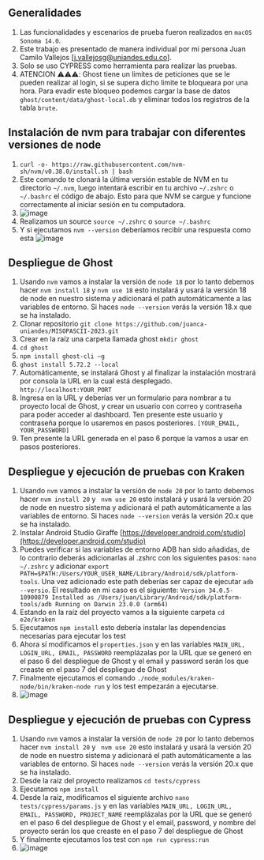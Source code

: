 ## Generalidades 
1. Las funcionalidades y escenarios de prueba fueron realizados en `macOS Sonoma 14.0`.
2. Este trabajo es presentado de manera individual por mi persona Juan Camilo Vallejos [j.vallejosg@uniandes.edu.co].
3. Solo se uso CYPRESS como herramienta para realizar las pruebas.
4. ATENCION ⚠️⚠️⚠️: Ghost tiene un limites de peticiones que se le pueden realizar al login, si se supera dicho limite te bloqueara por una hora. Para evadir este bloqueo podemos cargar la base de datos ```ghost/content/data/ghost-local.db``` y eliminar todos los registros de la tabla ```brute```.
   
## Instalación de nvm para trabajar con diferentes versiones de node
1. `curl -o- https://raw.githubusercontent.com/nvm-sh/nvm/v0.38.0/install.sh | bash`
2. Este comando te clonará la última versión estable de NVM en tu directorio `~/.nvm`, luego intentará escribir en tu archivo `~/.zshrc` o `~/.bashrc` el código de abajo. Esto para que NVM se cargue y funcione correctamente al iniciar sesión en tu computadora.
3. ![image](https://github.com/juanca-uniandes/MISOPASCII-2023/assets/142238841/df39c553-55e5-4db6-b691-7d2df5a9d769)
4. Realizamos un source `source ~/.zshrc` o `source ~/.bashrc`
5. Y si ejecutamos `nvm --version` deberíamos recibir una respuesta como esta
![image](https://github.com/juanca-uniandes/MISOPASCII-2023/assets/142238841/72b8d885-19ab-48dc-9ddc-b5ac1e8be9ea)

## Despliegue de Ghost
1. Usando `nvm` vamos a instalar la versión de `node 18` por lo tanto debemos hacer `nvm install 18` y `nvm use 18` esto instalará y usará la versión 18 de node en nuestro sistema y adicionará el path automáticamente a las variables de entorno. Si haces `node --version` verás la versión 18.x que se ha instalado. 
2. Clonar repositorio `git clone https://github.com/juanca-uniandes/MISOPASCII-2023.git`
3. Crear en la raíz una carpeta llamada ghost `mkdir ghost`
4. `cd ghost`
5. `npm install ghost-cli –g`
6. `ghost install 5.72.2 --local`
7. Automáticamente, se instalará Ghost y al finalizar la instalación mostrará por consola la URL en la cual está desplegado. `http://localhost:YOUR_PORT`
8. Ingresa en la URL y deberías ver un formulario para nombrar a tu proyecto local de Ghost, y crear un usuario con correo y contraseña para poder acceder al dashboard. Ten presente este usuario y contraseña porque lo usaremos en pasos posteriores. `[YOUR_EMAIL, YOUR_PASSWORD]`
9. Ten presente la URL generada en el paso 6 porque la vamos a usar en pasos posteriores.

## Despliegue y ejecución de pruebas con Kraken
1. Usando `nvm` vamos a instalar la versión de `node 20` por lo tanto debemos hacer `nvm install 20` y ` nvm use 20` esto instalará y usará la versión 20 de node en nuestro sistema y adicionará el path automáticamente a las variables de entorno. Si haces `node --version` verás la versión 20.x que se ha instalado.
2. Instalar Android Studio Giraffe [https://developer.android.com/studio](https://developer.android.com/studio)
3. Puedes verificar si las variables de entorno ADB han sido añadidas, de lo contrario deberás adicionarlas al .zshrc con los siguientes pasos: `nano ~/.zshrc` y adicionar `export PATH=$PATH:/Users/YOUR_USER_NAME/Library/Android/sdk/platform-tools`. Una vez adicionado este path deberías ser capaz de ejecutar `adb --versio`. El resultado en mi caso es el siguiente: `Version 34.0.5-10900879
   Installed as /Users/juan/Library/Android/sdk/platform-tools/adb
   Running on Darwin 23.0.0 (arm64)`
4. Estando en la raíz del proyecto vamos a la siguiente carpeta `cd e2e/kraken`
5. Ejecutamos `npm install` esto debería instalar las dependencias necesarias para ejecutar los test
6. Ahora sí modificamos el `properties.json` y en las variables `MAIN_URL, LOGIN_URL, EMAIL, PASSWORD` reemplázalas por la URL que se generó en el paso 6 del despliegue de Ghost y el email y password serán los que creaste en el paso 7 del despliegue de Ghost
7. Finalmente ejecutamos el comando `./node_modules/kraken-node/bin/kraken-node run` y los test empezarán a ejecutarse.
8. ![image](https://github.com/juanca-uniandes/MISOPASCII-2023/assets/142238841/9c146531-5635-4656-9b17-0fad3a96ed76)

## Despliegue y ejecución de pruebas con Cypress
1. Usando `nvm` vamos a instalar la versión de `node 20` por lo tanto debemos hacer `nvm install 20` y ` nvm use 20` esto instalará y usará la versión 20 de node en nuestro sistema y adicionará el path automáticamente a las variables de entorno. Si haces `node --version` verás la versión 20.x que se ha instalado.
2. Desde la raíz del proyecto realizamos `cd tests/cypress`
3. Ejecutamos `npm install`
4. Desde la raiz, modificamos el siguiente archivo `nano tests/cypress/params.js` y en las variables `MAIN_URL, LOGIN_URL, EMAIL, PASSWORD, PROJECT_NAME` reemplázalas por la URL que se generó en el paso 6 del despliegue de Ghost y el email, password, y nombre del proyecto serán los que creaste en el paso 7 del despliegue de Ghost
5. Y finalmente ejecutamos los test con `npm run cypress:run`
6. ![image](https://github.com/juanca-uniandes/MISOPASCII-2023/assets/142238841/1df9f142-1aed-4408-a6fa-2750ecb0bcb3)


